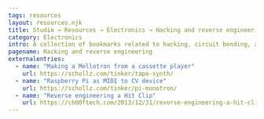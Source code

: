 ```yaml
---
tags: resources
layout: resources.njk
title: Studio → Resources → Electronics → Hacking and reverse engineering
category: Electronics
intro: A collection of bookmarks related to hacking, circuit bending, and reverse engineering.
pagename: Hacking and reverse engineering
externalentries:
  - name: "Making a Mellotron from a cassette player"
    url: https://schollz.com/tinker/tape-synth/
  - name: "Raspberry Pi as MIDI to CV device"
    url: https://schollz.com/tinker/pi-monotron/
  - name: "Reverse engineering a Hit Clip"
    url: https://ch00ftech.com/2013/12/31/reverse-engineering-a-hit-clip/
---
```

